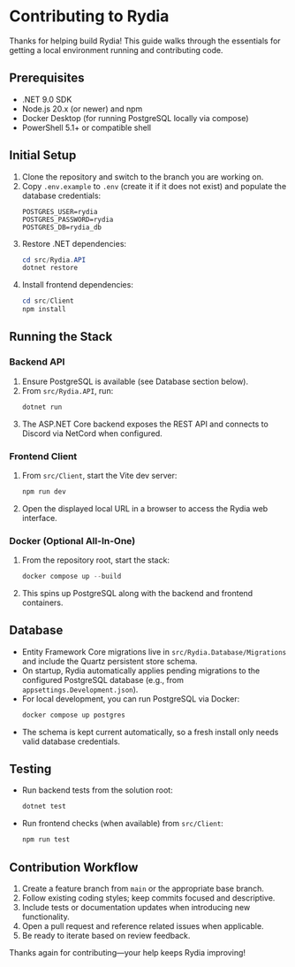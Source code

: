 # Contributing to Rydia

Thanks for helping build Rydia! This guide walks through the essentials for getting a local environment running and contributing code.

## Prerequisites

- .NET 9.0 SDK
- Node.js 20.x (or newer) and npm
- Docker Desktop (for running PostgreSQL locally via compose) 
- PowerShell 5.1+ or compatible shell

## Initial Setup

1. Clone the repository and switch to the branch you are working on.
2. Copy `.env.example` to `.env` (create it if it does not exist) and populate the database credentials:
	```env
	POSTGRES_USER=rydia
	POSTGRES_PASSWORD=rydia
	POSTGRES_DB=rydia_db
	```
3. Restore .NET dependencies:
	```powershell
	cd src/Rydia.API
	dotnet restore
	```
4. Install frontend dependencies:
	```powershell
	cd src/Client
	npm install
	```

## Running the Stack

### Backend API

1. Ensure PostgreSQL is available (see Database section below).
2. From `src/Rydia.API`, run:
	```powershell
	dotnet run
	```
3. The ASP.NET Core backend exposes the REST API and connects to Discord via NetCord when configured.

### Frontend Client

1. From `src/Client`, start the Vite dev server:
	```powershell
	npm run dev
	```
2. Open the displayed local URL in a browser to access the Rydia web interface.

### Docker (Optional All-In-One)

1. From the repository root, start the stack:
	```powershell
	docker compose up --build
	```
2. This spins up PostgreSQL along with the backend and frontend containers.

## Database

- Entity Framework Core migrations live in `src/Rydia.Database/Migrations` and include the Quartz persistent store schema.
- On startup, Rydia automatically applies pending migrations to the configured PostgreSQL database (e.g., from `appsettings.Development.json`).
- For local development, you can run PostgreSQL via Docker:
  ```powershell
  docker compose up postgres
  ```
- The schema is kept current automatically, so a fresh install only needs valid database credentials.

## Testing

- Run backend tests from the solution root:
  ```powershell
  dotnet test
  ```
- Run frontend checks (when available) from `src/Client`:
  ```powershell
  npm run test
  ```

## Contribution Workflow

1. Create a feature branch from `main` or the appropriate base branch.
2. Follow existing coding styles; keep commits focused and descriptive.
3. Include tests or documentation updates when introducing new functionality.
4. Open a pull request and reference related issues when applicable.
5. Be ready to iterate based on review feedback.

Thanks again for contributing—your help keeps Rydia improving!
